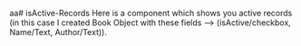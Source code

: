 aa# isActive-Records
Here is a component which shows you active records (in this case I created Book Object with these fields --> (isActive/checkbox, Name/Text, Author/Text)).
